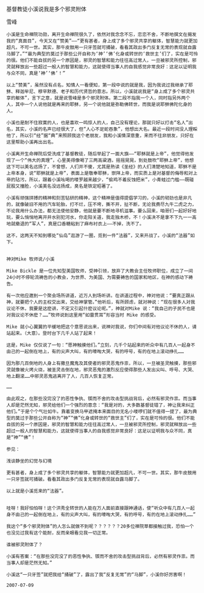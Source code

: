基督教徒小溪说我是多个邪灵附体

雪峰


    小溪是生命禅院功勋，离开生命禅院很久了，依然对我念念不忘，恋恋不舍，不断地撰文在揭发我的“真面目”，今天又在“赞美”——“更有甚者，身上成了多个邪灵共享的躯体，智慧能力就更加超凡，不可一世。其实，那牛皮鼓用一只牙签就可捅破，看看其政出多门反复无常的表现就自露马脚了。”“最为典型的莫过于那些公开自称为‘神’‘佛’化身或转世的‘救世主’们了，实在是可怜的很。他们不能自拔的另一个原因是，邪灵的智慧和能力往往高过常人，一旦被邪灵所控制，邪灵就释放出一些超过一般人的智慧和能力，这就使得当事人的自我感觉非常良好：这足以证明我与众不同，真是‘神’‘佛’！”

    以上“赞美”，虽然没有点名，知情人一看便知，第一段中说的就是我，因为我说过我继承了耶稣、释迦牟尼、穆罕默德、老子和历代贤哲的意志。所以，小溪就说我是“身上成了多个邪灵共享的躯体”，言下之意，就是说雪峰是多个邪灵附体。第二段不指我一个人，同时指另外两个人，其中一个人说他就是再来的耶稣，另一个说他就是弥勒佛转世，而我是说耶稣佛陀化身的人。

    小溪也是耐不住寂寞的人，也是喜欢一鸣惊人的人，自己没有理论，那就只好以打击“名人”出名，其实，小溪的名声已经很大了，但“人心不足蛇吞象”，他想出大名。最近一段时间没人理睬他了，所以引“经”据“典”来照顾我这个老朋友，我和小溪情深意重，来而不往非朋友，只好在这里帮助小溪再出出名。

    小溪离开生命禅院后受洗成了基督教徒，随后举起了一面大旗——“耶稣就是上帝”，他觉得他发现了一个“伟大的真理”，心里美得像喝了三两高粱酒，摇摇晃晃，到处鼓吹“耶稣上帝”，他想这下可以美名远扬了，不曾想，人们并不傻，尤其是熟读《圣经》的人们清楚地知道，耶稣不是上帝本身，说“耶稣就是上帝”，表面上是敬奉耶稣，崇拜上帝，而实质上是对基督的侮辱和对上帝的玷污，所以，跟着小溪吆喝的喽罗越来越少，“偷鸡不着反蚀把米”，小青蛙过门槛——既碰屁股又撞脸，小溪美名没远扬成，臭名是铁定昭著了。

    小溪有顽强拼搏的精神和刻苦钻研的精神，这个精神是值得提倡学习的，小溪的韧劲也是非凡的，就像破旧不用的汽车轮胎，打不烂，压不垮，撕不开，扯不断，无论我费尽九牛二虎之力，不论我用什么办法，都无法使他安静，他就是要不断地寻机滋事。要么回来，咱哥们一起好好地玩，要么悄悄地离开井水别犯河水，你走阳关道，我走独木桥，不！小溪决不是拿不下九一一高地就撤退的“军人”，真是口香糖粘到了麻布衬衣上——不掉，洗不了。

    这不，这两天不知到哪处“仙岛”逛游了一圈，觅到一件“法器”，又来开战了。小溪的“法器”如下。


    神对Mike 牧师说/小溪

    Mike Bickle 是一位先知型美国牧师，受神引领，放弃了大教会主任牧师职位，成立了一间24小时不停轮流祷告的小教会，为世界、为美国、为需要祷告的国家和地区，在神的感动下祷告。

    有一次他应邀到一个聚会场所讲道，近万人到场听讲。在讲道过程中，神对他说：“要真正跟从神，就要把个人的主权交出来，交给神掌管。”他听后，有所顾虑，就对神说：“现在很多人对我议论不休，我要是这麽讲，不定又引起什麽议论呢。”，神就对Mike 说：“我自己的子民不也是对我议论不休麽？……”牧师说到这里用“如雷贯耳”形容当时 Mike 的感受。

    Mike 就小心翼翼的平缓地把这个意思说出来，说神对我说，你们中间有对他议论不休的人，请站起来。（大意）。登时台下几千人站了起来！

    这是，Mike 仅仅说了一句：“愿神触摸他们。”立刻，几千个站起来的听众中有几百人一起身不由己的一起倒在地上，有的尖声大叫，有的嚎啕大哭，有的呼号，有的在地上滚动挣扎……

    因为那几百倒地的人身上有撒旦魔鬼及其使者的邪灵恶鬼作祟，所以，一旦被圣灵触摸，那些邪灵就像被火烤火烧，被圣灵击倒在地，邪灵恶鬼的激烈反应使得那些人发出尖叫、呼号、大哭、地上翻滚……中邪灵恶鬼逃离开了人，几百人恢复正常。

    ……

    由此观之，在那些没完没了的恶性争执、锲而不舍的攻击型挑战背后，必然有邪灵作祟。而当事人却是茫然无知，邪灵给他们一个强烈的意念：“我是对的，大多数基督徒错了，神让我来纠正他们。”于是个个气壮如牛。靠着变换马甲遮掩本来面目的无名小喽啰们就不值得一提了，最为典型的莫过于那些公开自称为“神”“佛”化身或转世的“救世主”们了，实在是可怜的很。他们不能自拔的另一个原因是，邪灵的智慧和能力往往高过常人，一旦被邪灵所控制，邪灵就释放出一些超过一般人的智慧和能力，这就使得当事人的自我感觉非常良好：这足以证明我与众不同，真是“神”“佛”！

    参见：

    浅谈静坐的幻觉与幻境

    更有甚者，身上成了多个邪灵共享的躯体，智慧能力就更加超凡，不可一世。其实，那牛皮鼓用一只牙签就可捅破。看看其政出多门反复无常的表现就自露马脚了。

    以上就是小溪觅来的“法器”。


    哇呀！我好怕怕呀！这个洪秀全转世的人能在万人面前直接跟神通话，使“听众中有几百人一起身不由己的一起倒在地上，有的尖声大叫，有的嚎啕大哭，有的呼号，有的在地上滚动挣扎……”

    我这个“多个邪灵附体”的人怎么就做不到呢？？？？？？20多位禅院草都接触过我，恐怕一个也没见过我有这个能耐，反而亲眼看见我一切正常。

    谁被邪灵附体了？

    小溪有答案：“在那些没完没了的恶性争执、锲而不舍的攻击型挑战背后，必然有邪灵作祟。而当事人却是茫然无知。”

    小溪这“一只牙签”就把我给“捅破”了，露出了我“反复无常”的“马脚”，小溪你好厉害啊！

    2007-07-09



